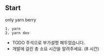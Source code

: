 ## Start
only yarn berry
```shell
1. yarn 
2. yarn dev
```

- TODO 주석으로 부가설명 해두었습니다.
- 개발에 걸린 총 소요 시간을 알려주세요. (8 시간)